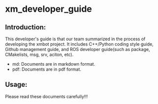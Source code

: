 # xm_developer_guide

## Introduction:

This developer's guide is that our team summarized in the process of developing the xmbot project. It includes C++/Python coding style guide, Github management guide, and ROS developer guide(such as package, CMakelists, msg, srv, aciton, etc). 

- md: Documents are in markdown format.
- pdf: Documents are in pdf format.

## Usage:

Please read these documents carefully!!!
